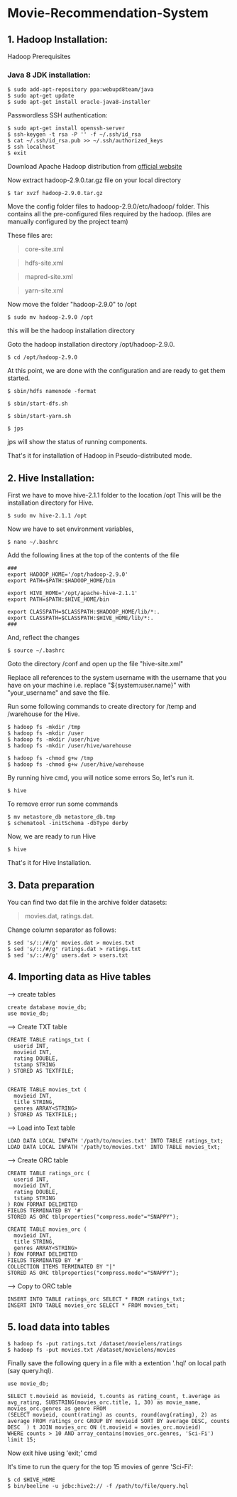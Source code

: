 # Movie-Recommendation-System

## 1. Hadoop Installation:

Hadoop Prerequisites

### Java 8 JDK installation:

```
$ sudo add-apt-repository ppa:webupd8team/java
$ sudo apt-get update
$ sudo apt-get install oracle-java8-installer
```

Passwordless SSH authentication:

```
$ sudo apt-get install openssh-server
$ ssh-keygen -t rsa -P '' -f ~/.ssh/id_rsa
$ cat ~/.ssh/id_rsa.pub >> ~/.ssh/authorized_keys
$ ssh localhost
$ exit
```

Download Apache Hadoop distribution from [official website](http://redrockdigimark.com/apachemirror/hadoop/common/hadoop-2.9.0/hadoop-2.9.0.tar.gz)

Now extract hadoop-2.9.0.tar.gz file on your local directory

```
$ tar xvzf hadoop-2.9.0.tar.gz
```

Move the config folder files to hadoop-2.9.0/etc/hadoop/ folder.
This contains all the pre-configured files required by the hadoop.
(files are manually configured by the project team)

These files are:

> core-site.xml

> hdfs-site.xml

> mapred-site.xml

> yarn-site.xml


Now move the folder "hadoop-2.9.0" to /opt

```
$ sudo mv hadoop-2.9.0 /opt
```

this will be the hadoop installation directory

Goto the hadoop installation directory /opt/hadoop-2.9.0.

```
$ cd /opt/hadoop-2.9.0
```


At this point, we are done with the configuration and are ready to get them started.

```
$ sbin/hdfs namenode -format

$ sbin/start-dfs.sh

$ sbin/start-yarn.sh

$ jps
```

jps will show the status of running components.

That's it for installation of Hadoop in Pseudo-distributed mode.


## 2. Hive Installation:

First we have to move hive-2.1.1 folder to the location /opt
This will be the installation directory for Hive.

```
$ sudo mv hive-2.1.1 /opt
```

Now we have to set environment variables,

```
$ nano ~/.bashrc
```

Add the following lines at the top of the contents of the file

```
###
export HADOOP_HOME='/opt/hadoop-2.9.0'
export PATH=$PATH:$HADOOP_HOME/bin

export HIVE_HOME='/opt/apache-hive-2.1.1'
export PATH=$PATH:$HIVE_HOME/bin

export CLASSPATH=$CLASSPATH:$HADOOP_HOME/lib/*:.
export CLASSPATH=$CLASSPATH:$HIVE_HOME/lib/*:.
###
```

And, reflect the changes

```
$ source ~/.bashrc
```

Goto the directory /conf and open up the file "hive-site.xml"

Replace all references to the system username with the username that you have on your machine
i.e. replace "${system:user.name}" with "your_username" and save the file.

Run some following commands to create directory for /temp and /warehouse for the Hive.

```
$ hadoop fs -mkdir /tmp
$ hadoop fs -mkdir /user
$ hadoop fs -mkdir /user/hive
$ hadoop fs -mkdir /user/hive/warehouse

$ hadoop fs -chmod g+w /tmp
$ hadoop fs -chmod g+w /user/hive/warehouse
```

By running hive cmd, you will notice some errors
So, let's run it.

```
$ hive
```

To remove error run some commands

```
$ mv metastore_db metastore_db.tmp
$ schematool -initSchema -dbType derby
```

Now, we are ready to run Hive

```
$ hive
```

That's it for Hive Installation.

## 3. Data preparation

You can find two dat file in the archive folder datasets:

> movies.dat, ratings.dat.

Change column separator as follows:

```
$ sed 's/::/#/g' movies.dat > movies.txt
$ sed 's/::/#/g' ratings.dat > ratings.txt
$ sed 's/::/#/g' users.dat > users.txt
```

## 4. Importing data as Hive tables

--> create tables

```
create database movie_db;
use movie_db;
```

--> Create TXT table
```
CREATE TABLE ratings_txt (
  userid INT, 
  movieid INT,
  rating DOUBLE, 
  tstamp STRING
) STORED AS TEXTFILE;


CREATE TABLE movies_txt (
  movieid INT, 
  title STRING,
  genres ARRAY<STRING>
) STORED AS TEXTFILE;;
```

--> Load into Text table
```
LOAD DATA LOCAL INPATH '/path/to/movies.txt' INTO TABLE ratings_txt;
LOAD DATA LOCAL INPATH '/path/to/movies.txt' INTO TABLE movies_txt;
```

--> Create ORC table
```
CREATE TABLE ratings_orc (
  userid INT, 
  movieid INT,
  rating DOUBLE, 
  tstamp STRING
) ROW FORMAT DELIMITED
FIELDS TERMINATED BY '#'
STORED AS ORC tblproperties("compress.mode"="SNAPPY");

CREATE TABLE movies_orc (
  movieid INT, 
  title STRING,
  genres ARRAY<STRING>
) ROW FORMAT DELIMITED
FIELDS TERMINATED BY '#'
COLLECTION ITEMS TERMINATED BY "|"
STORED AS ORC tblproperties("compress.mode"="SNAPPY");
```

--> Copy to ORC table
```
INSERT INTO TABLE ratings_orc SELECT * FROM ratings_txt;
INSERT INTO TABLE movies_orc SELECT * FROM movies_txt;
```

## 5. load data into tables

```
$ hadoop fs -put ratings.txt /dataset/movielens/ratings
$ hadoop fs -put movies.txt /dataset/movielens/movies
```

Finally save the following query in a file with a extention '.hql' on local path (say query.hql).

```
use movie_db;

SELECT t.movieid as movieid, t.counts as rating_count, t.average as avg_rating, SUBSTRING(movies_orc.title, 1, 30) as movie_name, movies_orc.genres as genre FROM
(SELECT movieid, count(rating) as counts, round(avg(rating), 2) as average FROM ratings_orc GROUP BY movieid SORT BY average DESC, counts DESC	) t JOIN movies_orc ON (t.movieid = movies_orc.movieid)
WHERE counts > 10 AND array_contains(movies_orc.genres, 'Sci-Fi')
limit 15;
```

Now exit hive using 'exit;' cmd

It's time to run the query for the top 15 movies of genre 'Sci-Fi':

```
$ cd $HIVE_HOME
$ bin/beeline -u jdbc:hive2:// -f /path/to/file/query.hql
```

